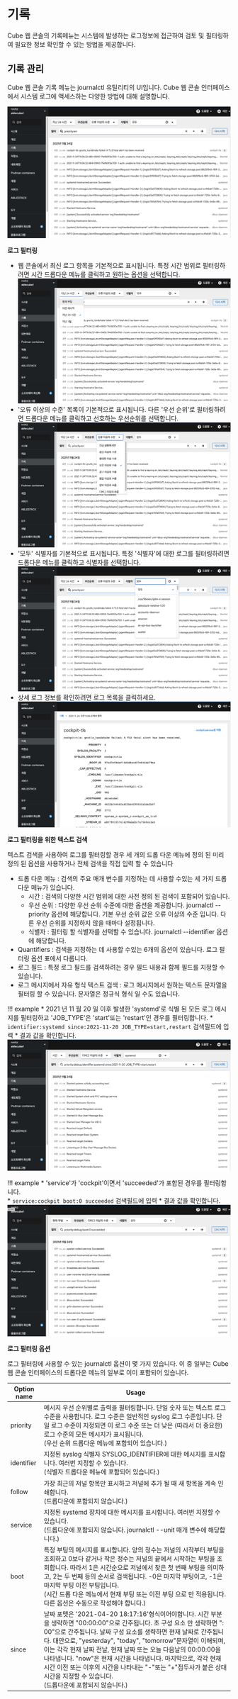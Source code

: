 # 기록
Cube 웹 콘솔의 기록메뉴는 시스템에 발생하는 로그정보에 접근하여 검토 및 필터링하여 필요한 정보 확인할 수 있는 방법을 제공합니다.

## 기록 관리
Cube 웹 콘솔 기록 메뉴는 journalctl 유틸리티의 UI입니다. Cube 웹 콘솔 인터페이스에서 시스템 로그에 액세스하는 다양한 방법에 대해 설명합니다.

![cube-log1-webui](../../assets/images/cube_log1_webUI.png)

**로그 필터링**

* 웹 콘솔에서 최신 로그 항목을 기본적으로 표시됩니다. 특정 시간 범위로 필터링하려면 시간 드롭다운 메뉴를 클릭하고 원하는 옵션을 선택합니다.
![cube-log-filter1-webui](../../assets/images/cube_log_filter1_webUI.png)
* '오류 이상의 수준' 목록이 기본적으로 표시됩니다. 다른 '우선 순위'로 필터링하려면 드롭다운 메뉴를 클릭하고 선호하는 우선순위를 선택합니다.
![cube-log-filter2-webui](../../assets/images/cube_log_filter2_webUI.png)
* '모두' 식별자를 기본적으로 표시됩니다. 특정 '식별자'에 대한 로그를 필터링하려면 드롭다운 메뉴를 클릭하고 식별자를 선택합니다.
![cube-log-filter3-webui](../../assets/images/cube_log_filter3_webUI.png)
* 상세 로그 정보를 확인하려면 로그 목록을 클릭하세요.
![cube-log2-webui](../../assets/images/cube_log2_webUI.png)

**로그 필터링을 위한 텍스트 검색**

텍스트 검색을 사용하여 로그를 필터링할 경우 세 개의 드롭 다운 메뉴에 정의 된 미리 정의 된 옵션을 사용하거나 전체 검색을 직접 입력 할 수 있습니다

* 드롭 다운 메뉴 : 검색의 주요 매개 변수를 지정하는 데 사용할 수있는 세 가지 드롭 다운 메뉴가 있습니다.
    * 시간 : 검색의 다양한 시간 범위에 대한 사전 정의 된 검색이 포함되어 있습니다.
    * 우선 순위 : 다양한 우선 순위 수준에 대한 옵션을 제공합니다. journalctl --priority 옵션에 해당합니다. 기본 우선 순위 값은 오류 이상의 수준 입니다. 다른 우선 순위를 지정하지 않을 때마다 설정됩니다.
    * 식별자 : 필터링 할 식별자를 선택할 수 있습니다. journalctl --identifier 옵션에 해당합니다.
* Quantifiers : 검색을 지정하는 데 사용할 수있는 6개의 옵션이 있습니다. 로그 필터링 옵션 표에서 다룹니다.
* 로그 필드 : 특정 로그 필드를 검색하려는 경우 필드 내용과 함께 필드를 지정할 수 있습니다.
* 로그 메시지에서 자유 형식 텍스트 검색 : 로그 메시지에서 원하는 텍스트 문자열을 필터링 할 수 있습니다. 문자열은 정규식 형식 일 수도 있습니다.

!!! example
    * 2021 년 11 월 20 일 이후 발생한 'systemd'로 식별 된 모든 로그 메시지를 필터링하고 'JOB_TYPE'은 'start'또는 'restart'인 경우를 필터링합니다.
        * `identifier:systemd since:2021-11-20 JOB_TYPE=start,restart` 검색필드에 입력
        * 결과 값을 확인합니다.
        ![cube-log-filter4-webui](../../assets/images/cube_log_filter4_webUI.png)

!!! example
    * 'service'가 'cockpit'이면서 'succeeded'가 포함된 경우를 필터링합니다.    
        * `service:cockpit boot:0 succeeded` 검색필드에 입력
        * 결과 값을 확인합니다.    
        ![cube-log-filter5-webui](../../assets/images/cube_log_filter5_webUI.png)

**로그 필터링 옵션**

로그 필터링에 사용할 수 있는 journalctl 옵션이 몇 가지 있습니다. 이 중 일부는 Cube 웹 콘솔 인터페이스의 드롭다운 메뉴의 일부로 이미 포함되어 있습니다.

Option name|Usage
------------|----- 
priority| 메시지 우선 순위별로 출력을 필터링합니다. 단일 숫자 또는 텍스트 로그 수준을 사용합니다. 로그 수준은 일반적인 syslog 로그 수준입니다. 단일 로그 수준이 지정되면 이 로그 수준 또는 더 낮은 (따라서 더 중요한) 로그 수준의 모든 메시지가 표시됩니다.<br>(우선 순위 드롭다운 메뉴에 포함되어 있습니다.)
identifier| 지정된 syslog 식별자 SYSLOG_IDENTIFIER에 대한 메시지를 표시합니다. 여러번 지정할 수 있습니다.<br>(식별자 드롭다운 메뉴에 포함되어 있습니다.)
follow| 가장 최근의 저널 항목만 표시하고 저널에 추가 될 때 새 항목을 계속 인쇄합니다.<br>(드롭다운에 포함되지 않습니다.)
service| 지정된 systemd 장치에 대한 메시지를 표시합니다. 여러번 지정할 수 있습니다.<br>(드롭다운에 포함되지 않습니다. journalctl --unit 매개 변수에 해당합니다.)
boot| 특정 부팅의 메시지를 표시합니다. 양의 정수는 저널의 시작부터 부팅을 조회하고 0보다 같거나 작은 정수는 저널의 끝에서 시작하는 부팅을 조회합니다. 따라서 1은 시간순으로 저널에서 찾은 첫 번째 부팅을 의미하고, 2는 두 번째 등의 순서로 검색됩니다. -0은 마지막 부팅이고, -1은 마지막 부팅 이전 부팅입니다.<br>(시간 드롭 다운 메뉴에서 현재 부팅 또는 이전 부팅 으로 만 적용됩니다. 다른 옵션은 수동으로 작성해야 합니다.)
since| 날짜 포맷은 '2021-04-20 18:17:16'형식이어야합니다. 시간 부분을 생략하면 "00:00:00"으로 간주됩니다. 초 구성 요소 만 생략하면 ": 00"으로 간주됩니다. 날짜 구성 요소를 생략하면 현재 날짜로 간주됩니다. 대안으로, "yesterday", "today", "tomorrow"문자열이 이해되며, 이는 각각 현재 날짜 전날, 현재 날짜 또는 오늘 다음날의 00:00:00을 나타냅니다. "now"은 현재 시간을 나타냅니다. 마지막으로, 각각 현재 시간 이전 또는 이후의 시간을 나타내는 "-"또는 "+"접두사가 붙은 상대 시간을 지정할 수 있습니다. <br>(드롭다운에 포함되지 않습니다.)
